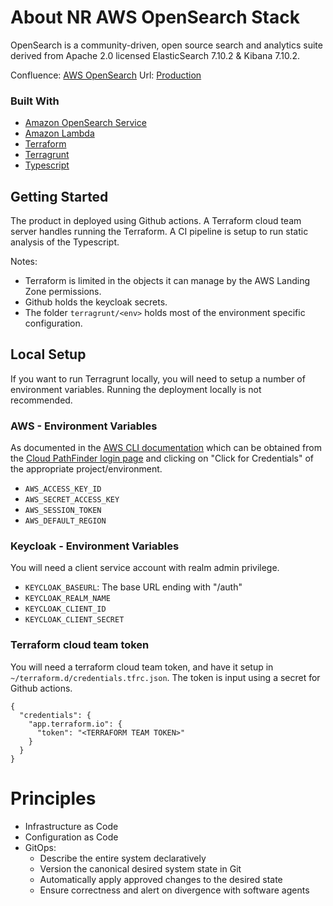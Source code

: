 # About NR AWS OpenSearch Stack

OpenSearch is a community-driven, open source search and analytics suite derived from Apache 2.0 licensed ElasticSearch 7.10.2 & Kibana 7.10.2.

Confluence: [AWS OpenSearch](https://apps.nrs.gov.bc.ca/int/confluence/x/GaRvBQ)
Url: [Production](https://apm.io.nrs.gov.bc.ca/_plugin/_dashboards)

### Built With

* [Amazon OpenSearch Service](https://aws.amazon.com/opensearch-service)
* [Amazon Lambda](https://aws.amazon.com/lambda/)
* [Terraform](https://www.terraform.io)
* [Terragrunt](https://terragrunt.gruntwork.io)
* [Typescript](https://www.typescriptlang.org)

## Getting Started

The product in deployed using Github actions. A Terraform cloud team server handles running the Terraform. A CI pipeline is setup to run static analysis of the Typescript.

Notes:

* Terraform is limited in the objects it can manage by the AWS Landing Zone permissions.
* Github holds the keycloak secrets.
* The folder `terragrunt/<env>` holds most of the environment specific configuration.

## Local Setup

If you want to run Terragrunt locally, you will need to setup a number of environment variables. Running the deployment locally is not recommended.

### AWS - Environment Variables

As documented in the [AWS CLI documentation](https://docs.aws.amazon.com/cli/latest/userguide/cli-configure-envvars.html) which can be obtained from the [Cloud PathFinder login page](https://oidc.gov.bc.ca/auth/realms/umafubc9/protocol/saml/clients/amazon-aws) and clicking on "Click for Credentials" of the appropriate project/environment.

- `AWS_ACCESS_KEY_ID`
- `AWS_SECRET_ACCESS_KEY`
- `AWS_SESSION_TOKEN`
- `AWS_DEFAULT_REGION`

### Keycloak - Environment Variables

You will need a client service account with realm admin privilege.

- `KEYCLOAK_BASEURL`: The base URL ending with "/auth"
- `KEYCLOAK_REALM_NAME`
- `KEYCLOAK_CLIENT_ID`
- `KEYCLOAK_CLIENT_SECRET`

### Terraform cloud team token

You will need a terraform cloud team token, and have it setup in `~/terraform.d/credentials.tfrc.json`. The token is input using a secret for Github actions.

```
{
  "credentials": {
    "app.terraform.io": {
      "token": "<TERRAFORM TEAM TOKEN>"
    }
  }
}
```

# Principles
- Infrastructure as Code
- Configuration as Code
- GitOps:
  - Describe the entire system declaratively
  - Version the canonical desired system state in Git
  - Automatically apply approved changes to the desired state
  - Ensure correctness and alert on divergence with software agents
